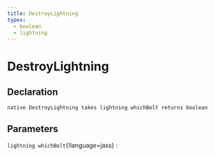 ```yaml
---
title: DestroyLightning
types:
  - boolean
  - lightning
---
```


# DestroyLightning

## Declaration

```jass
native DestroyLightning takes lightning whichBolt returns boolean
```

## Parameters
`lightning whichBolt`{!language=jass}
: 
